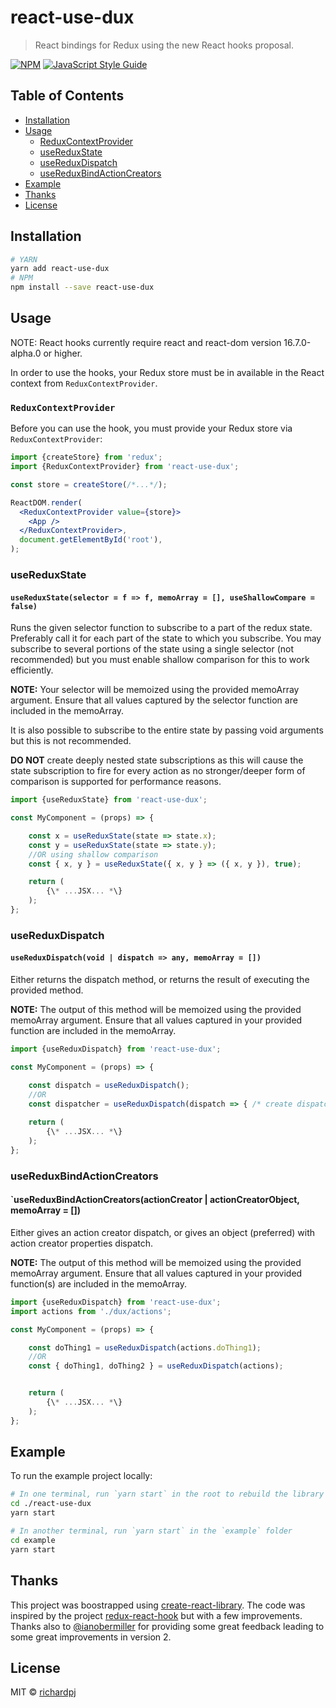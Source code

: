 # react-use-dux

> React bindings for Redux using the new React hooks proposal.

[![NPM](https://img.shields.io/npm/v/react-use-dux.svg)](https://www.npmjs.com/package/react-use-dux) [![JavaScript Style Guide](https://img.shields.io/badge/code_style-standard-brightgreen.svg)](https://standardjs.com)

## Table of Contents

* [Installation](#installation)
* [Usage](#usage)
  * [ReduxContextProvider](#reduxcontextprovider)
  * [useReduxState](#usereduxstate)
  * [useReduxDispatch](#usereduxdispatch)
  * [useReduxBindActionCreators](#usereduxdispatch)
* [Example](#example)
* [Thanks](#thanks)
* [License](#license)

## Installation

```bash
# YARN
yarn add react-use-dux
# NPM
npm install --save react-use-dux
```
## Usage

NOTE: React hooks currently require react and react-dom version 16.7.0-alpha.0 or higher.

In order to use the hooks, your Redux store must be in available in the React context from `ReduxContextProvider`.

### `ReduxContextProvider`

Before you can use the hook, you must provide your Redux store via `ReduxContextProvider`:

```jsx
import {createStore} from 'redux';
import {ReduxContextProvider} from 'react-use-dux';

const store = createStore(/*...*/);

ReactDOM.render(
  <ReduxContextProvider value={store}>
    <App />
  </ReduxContextProvider>,
  document.getElementById('root'),
);
```

### useReduxState

#### `useReduxState(selector = f => f, memoArray = [], useShallowCompare = false)`

Runs the given selector function to subscribe to a part of the redux state. Preferably call it for each part of the state to which you subscribe. You may subscribe to several portions of the state using a single selector (not recommended) but you must enable shallow comparison for this to work efficiently.

**NOTE:** Your selector will be memoized using the provided memoArray argument. Ensure that all values captured by the selector function are included in the memoArray.

It is also possible to subscribe to the entire state by passing void arguments but this is not recommended.

**DO NOT** create deeply nested state subscriptions as this will cause the state subscription to fire for every action as no stronger/deeper form of comparison is supported for performance reasons.

```js
import {useReduxState} from 'react-use-dux';

const MyComponent = (props) => {

    const x = useReduxState(state => state.x);
    const y = useReduxState(state => state.y);
    //OR using shallow comparison
    const { x, y } = useReduxState({ x, y } => ({ x, y }), true);

    return (
        {\* ...JSX... *\}
    );
};
``` 

### useReduxDispatch

#### `useReduxDispatch(void | dispatch => any, memoArray = [])`

Either returns the dispatch method, or returns the result of executing the provided method.

**NOTE:** The output of this method will be memoized using the provided memoArray argument. Ensure that all values captured in your provided function are included in the memoArray.

```js
import {useReduxDispatch} from 'react-use-dux';

const MyComponent = (props) => {

    const dispatch = useReduxDispatch();
    //OR
    const dispatcher = useReduxDispatch(dispatch => { /* create dispatcher */ });
    
    return (
        {\* ...JSX... *\}
    );
};
```

### useReduxBindActionCreators

#### `useReduxBindActionCreators(actionCreator | actionCreatorObject, memoArray = [])

Either gives an action creator dispatch, or gives an object (preferred) with action creator properties dispatch.

**NOTE:** The output of this method will be memoized using the provided memoArray argument. Ensure that all values captured in your provided function(s) are included in the memoArray.

```js
import {useReduxDispatch} from 'react-use-dux';
import actions from './dux/actions';

const MyComponent = (props) => {

    const doThing1 = useReduxDispatch(actions.doThing1);
    //OR
    const { doThing1, doThing2 } = useReduxDispatch(actions);


    return (
        {\* ...JSX... *\}
    );
};
```

## Example

To run the example project locally:

```bash
# In one terminal, run `yarn start` in the root to rebuild the library itself
cd ./react-use-dux
yarn start

# In another terminal, run `yarn start` in the `example` folder
cd example
yarn start
```

## Thanks

This project was boostrapped using [create-react-library](https://github.com/transitive-bullshit/create-react-library). The code was inspired by the project [redux-react-hook](https://github.com/facebookincubator/redux-react-hook) but with a few improvements. Thanks also to [@ianobermiller](https://github.com/ianobermiller) for providing some great feedback leading to some great improvements in version 2.

## License

MIT © [richardpj](https://github.com/richardpj)

